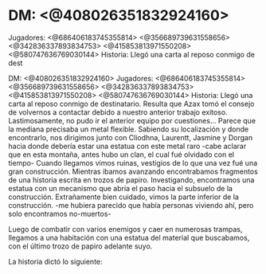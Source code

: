 # DM: <@408026351832924160> 
Jugadores: <@686406183745355814> <@356689739631558656> <@342836337893834753> <@415853813971550208> <@580747636769030144> 
Historia:
Llegó una carta al reposo conmigo de dest

DM: <@408026351832924160> 
Jugadores: <@686406183745355814> <@356689739631558656> <@342836337893834753> <@415853813971550208> <@580747636769030144> 
Historia:
Llegó una carta al reposo conmigo de destinatario. Resulta que Azax tomó el consejo de volvernos a contactar debido a nuestro anterior trabajo exitoso. Lastimosamente, no pudo ir el anterior equipo por cuestiones...
Parece que la mediana precisaba un metal flexible. Sabiendo su localización y donde encontrarlo, nos dirigimos junto con Cliodhna, Laurentt, Jasmine y Dorgan hacia donde debería estar una estatua con este metal raro -cabe aclarar que en esta montaña, antes hubo un clan, el cual fué olvidado con el tiempo-
Cuando llegamos vimos ruinas, vestigios de lo que una vez fué una gran construcción. Mientras ibamos avanzando encontrabamos fragmentos de una historia escrita en trozos de papiro.
Investigando, encontramos una estatua con un mecanismo que abría el paso hacia el subsuelo de la construcción.
Extrañamente bien cuidado, vimos la parte inferior de la construcción. -me hubiera parecido que había personas viviendo ahí, pero solo encontramos no-muertos-

Luego de combatir con varios enemigos y caer en numerosas trampas, llegamos a una habitación con una estatua del material que buscabamos, con el último trozo de papiro adelante suyo.

La historia dictó lo siguiente:

